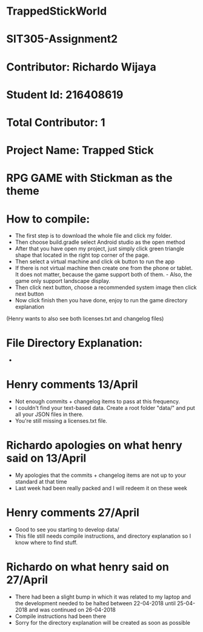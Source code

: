 # TrappedStickWorld
# SIT305-Assignment2
# Contributor: Richardo Wijaya
# Student Id: 216408619
# Total Contributor: 1
# Project Name: Trapped Stick
# RPG GAME with Stickman as the theme

# How to compile:
- The first step is to download the whole file and click my folder.
- Then choose build.gradle select Android studio as the open method
- After that you have open my project, just simply click green triangle shape that located in the right top corner of the page.
- Then select a virtual machine and click ok button to run the app
- If there is not virtual machine then create one from the phone or tablet. It does not matter, because the game support both of them.     - Also, the game only support landscape display.
- Then click next button, choose a recommended system image then click next button
- Now click finish then you have done, enjoy to run the game directory explanation

(Henry wants to also see both licenses.txt and changelog files)
# File Directory Explanation: 
- 
# Henry comments 13/April
- Not enough commits + changelog items to pass at this frequency.
- I couldn't find your text-based data. Create a root folder "data/" and put all your JSON files in there.
- You're still missing a licenses.txt file.

# Richardo apologies on what henry said on 13/April
- My apologies that the commits + changelog items are not up to your standard at that time
- Last week had been really packed and I will redeem it on these week

# Henry comments 27/April
- Good to see you starting to develop data/
- This file still needs compile instructions, and directory explanation so I know where to find stuff.

# Richardo on what henry said on 27/April
- There had been a slight bump in which it was related to my laptop and the development needed to be halted between 22-04-2018 until 25-04-2018 and was continued on 26-04-2018
- Compile instructions had been there
- Sorry for the directory explanation will be created as soon as possible
